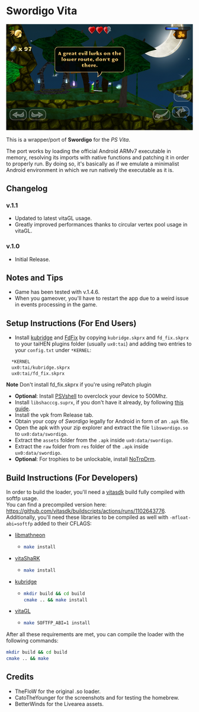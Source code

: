 # Swordigo Vita

<p align="center"><img src="./screenshots/game.png"></p>

This is a wrapper/port of <b>Swordigo</b> for the *PS Vita*.

The port works by loading the official Android ARMv7 executable in memory, resolving its imports with native functions and patching it in order to properly run.
By doing so, it's basically as if we emulate a minimalist Android environment in which we run natively the executable as it is.

## Changelog

### v.1.1

- Updated to latest vitaGL usage.
- Greatly improved performances thanks to circular vertex pool usage in vitaGL.

### v.1.0

- Initial Release.

## Notes and Tips

- Game has been tested with v.1.4.6.
- When you gameover, you'll have to restart the app due to a weird issue in events processing in the game.

## Setup Instructions (For End Users)

- Install [kubridge](https://github.com/TheOfficialFloW/kubridge/releases/) and [FdFix](https://github.com/TheOfficialFloW/FdFix/releases/) by copying `kubridge.skprx` and `fd_fix.skprx` to your taiHEN plugins folder (usually `ux0:tai`) and adding two entries to your `config.txt` under `*KERNEL`:
  
```
  *KERNEL
  ux0:tai/kubridge.skprx
  ux0:tai/fd_fix.skprx
```

**Note** Don't install fd_fix.skprx if you're using rePatch plugin

- **Optional**: Install [PSVshell](https://github.com/Electry/PSVshell/releases) to overclock your device to 500Mhz.
- Install `libshacccg.suprx`, if you don't have it already, by following [this guide](https://samilops2.gitbook.io/vita-troubleshooting-guide/shader-compiler/extract-libshacccg.suprx).
- Install the vpk from Release tab.
- Obtain your copy of *Swordigo* legally for Android in form of an `.apk` file.
- Open the apk with your zip explorer and extract the file `libswordigo.so` to `ux0:data/swordigo`. 
- Extract the `assets` folder from the `.apk` inside `ux0:data/swordigo`.
- Extract the `raw` folder from `res` folder of the `.apk` inside `ux0:data/swordigo`.
- **Optional**: For trophies to be unlockable, install [NoTrpDrm](https://github.com/Rinnegatamante/NoTrpDrm).

## Build Instructions (For Developers)

In order to build the loader, you'll need a [vitasdk](https://github.com/vitasdk) build fully compiled with softfp usage.  
You can find a precompiled version here: https://github.com/vitasdk/buildscripts/actions/runs/1102643776.  
Additionally, you'll need these libraries to be compiled as well with `-mfloat-abi=softfp` added to their CFLAGS:

- [libmathneon](https://github.com/Rinnegatamante/math-neon)

  - ```bash
    make install
    ```

- [vitaShaRK](https://github.com/Rinnegatamante/vitaShaRK)

  - ```bash
    make install
    ```

- [kubridge](https://github.com/TheOfficialFloW/kubridge)

  - ```bash
    mkdir build && cd build
    cmake .. && make install
    ```

- [vitaGL](https://github.com/Rinnegatamante/vitaGL)

  - ````bash
    make SOFTFP_ABI=1 install
    ````

After all these requirements are met, you can compile the loader with the following commands:

```bash
mkdir build && cd build
cmake .. && make
```

## Credits

- TheFloW for the original .so loader.
- CatoTheYounger for the screenshots and for testing the homebrew.
- BetterWinds for the Livearea assets.
